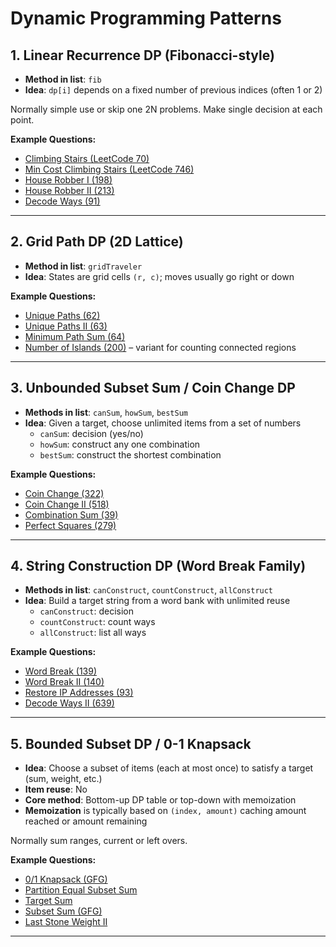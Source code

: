# Dynamic Programming Patterns

## 1. Linear Recurrence DP (Fibonacci-style)

- **Method in list**: `fib`
- **Idea**: `dp[i]` depends on a fixed number of previous indices (often 1 or 2)

Normally simple use or skip one 2N problems. Make single decision at each point. 

**Example Questions:**
- [Climbing Stairs (LeetCode 70)](https://leetcode.com/problems/climbing-stairs)
- [Min Cost Climbing Stairs (LeetCode 746)](https://leetcode.com/problems/min-cost-climbing-stairs)
- [House Robber I (198)](https://leetcode.com/problems/house-robber)  
- [House Robber II (213)](https://leetcode.com/problems/house-robber-ii)  
- [Decode Ways (91)](https://leetcode.com/problems/decode-ways)

---

## 2. Grid Path DP (2D Lattice)

- **Method in list**: `gridTraveler`
- **Idea**: States are grid cells `(r, c)`; moves usually go right or down

**Example Questions:**
- [Unique Paths (62)](https://leetcode.com/problems/unique-paths)
- [Unique Paths II (63)](https://leetcode.com/problems/unique-paths-ii)
- [Minimum Path Sum (64)](https://leetcode.com/problems/minimum-path-sum)
- [Number of Islands (200)](https://leetcode.com/problems/number-of-islands) – variant for counting connected regions

---

## 3. Unbounded Subset Sum / Coin Change DP

- **Methods in list**: `canSum`, `howSum`, `bestSum`
- **Idea**: Given a target, choose unlimited items from a set of numbers  
  - `canSum`: decision (yes/no)  
  - `howSum`: construct any one combination  
  - `bestSum`: construct the shortest combination  

**Example Questions:**
- [Coin Change (322)](https://leetcode.com/problems/coin-change)
- [Coin Change II (518)](https://leetcode.com/problems/coin-change-ii)
- [Combination Sum (39)](https://leetcode.com/problems/combination-sum)
- [Perfect Squares (279)](https://leetcode.com/problems/perfect-squares)

---

## 4. String Construction DP (Word Break Family)

- **Methods in list**: `canConstruct`, `countConstruct`, `allConstruct`
- **Idea**: Build a target string from a word bank with unlimited reuse  
  - `canConstruct`: decision  
  - `countConstruct`: count ways  
  - `allConstruct`: list all ways  

**Example Questions:**
- [Word Break (139)](https://leetcode.com/problems/word-break)
- [Word Break II (140)](https://leetcode.com/problems/word-break-ii)
- [Restore IP Addresses (93)](https://leetcode.com/problems/restore-ip-addresses)
- [Decode Ways II (639)](https://leetcode.com/problems/decode-ways-ii)

---

## 5. Bounded Subset DP / 0-1 Knapsack

- **Idea**: Choose a subset of items (each at most once) to satisfy a target (sum, weight, etc.)
- **Item reuse**: No
- **Core method**: Bottom-up DP table or top-down with memoization  
- **Memoization** is typically based on `(index, amount)` caching amount reached or amount remaining 

Normally sum ranges, current or left overs.


**Example Questions:**
- [0/1 Knapsack (GFG)](https://www.geeksforgeeks.org/0-1-knapsack-problem-dp-10)
- [Partition Equal Subset Sum](https://leetcode.com/problems/partition-equal-subset-sum)
- [Target Sum](https://leetcode.com/problems/target-sum)
- [Subset Sum (GFG)](https://www.geeksforgeeks.org/subset-sum-problem-dp-25)
- [Last Stone Weight II](https://leetcode.com/problems/last-stone-weight-ii)

---